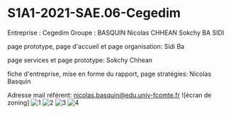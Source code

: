 # S1A1-2021-SAE.06-Cegedim

Entreprise : Cegedim
Groupe : BASQUIN Nicolas 
         CHHEAN Sokchy
         BA SIDI

page prototype, page d'accueil et page organisation: Sidi Ba

page services et page prototype: Sokchy Chhean

fiche d'entreprise, mise en forme du rapport, page stratégies: Nicolas Basquin
         
Adresse mail référent: nicolas.basquin@edu.univ-fcomte.fr
![écran de zoning]
![1](https://user-images.githubusercontent.com/91720820/137337534-0a463522-e6b2-4c8a-aa4a-44185b4a13ff.png)
![2](https://user-images.githubusercontent.com/91720820/137337575-8805ff7f-40c6-49a6-8686-a70005b1da6f.png)
![3](https://user-images.githubusercontent.com/91720820/137337588-88adaad6-335c-4d36-82d0-a3a382077a1e.png)
![4](https://user-images.githubusercontent.com/91720820/137337604-14eae60c-0c5b-4a7b-a0d3-5a385e4bac67.png)
